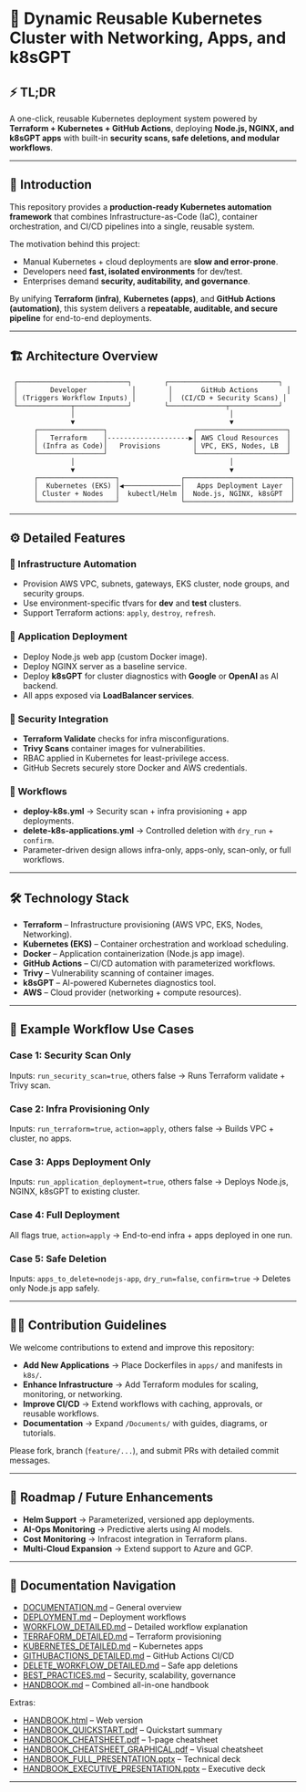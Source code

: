
# 🚀 Dynamic Reusable Kubernetes Cluster with Networking, Apps, and k8sGPT

## ⚡ TL;DR
A one-click, reusable Kubernetes deployment system powered by **Terraform + Kubernetes + GitHub Actions**, 
deploying **Node.js, NGINX, and k8sGPT apps** with built-in **security scans, safe deletions, and modular workflows**.

---

## 📖 Introduction
This repository provides a **production-ready Kubernetes automation framework** that combines 
Infrastructure-as-Code (IaC), container orchestration, and CI/CD pipelines into a single, reusable system.

The motivation behind this project:  
- Manual Kubernetes + cloud deployments are **slow and error-prone**.  
- Developers need **fast, isolated environments** for dev/test.  
- Enterprises demand **security, auditability, and governance**.  

By unifying **Terraform (infra)**, **Kubernetes (apps)**, and **GitHub Actions (automation)**, 
this system delivers a **repeatable, auditable, and secure pipeline** for end-to-end deployments.

---

## 🏗️ Architecture Overview

```text
 ┌───────────────────────────┐        ┌───────────────────────────┐
 │        Developer           │        │       GitHub Actions       │
 │ (Triggers Workflow Inputs) │        │  (CI/CD + Security Scans) │
 └─────────────┬─────────────┘        └──────────────┬────────────┘
               │                                      │
               ▼                                      ▼
      ┌────────────────┐                     ┌──────────────────────┐
      │   Terraform    │--------------------▶│ AWS Cloud Resources  │
      │ (Infra as Code)│   Provisions        │ VPC, EKS, Nodes, LB  │
      └────────────────┘                     └──────────────────────┘
               │                                      │
               ▼                                      ▼
      ┌───────────────────┐               ┌──────────────────────────┐
      │  Kubernetes (EKS) │◀──────────────│   Apps Deployment Layer  │
      │ Cluster + Nodes   │  kubectl/Helm │  Node.js, NGINX, k8sGPT  │
      └───────────────────┘               └──────────────────────────┘
```

---

## ⚙️ Detailed Features

### 🔹 Infrastructure Automation
- Provision AWS VPC, subnets, gateways, EKS cluster, node groups, and security groups.  
- Use environment-specific tfvars for **dev** and **test** clusters.  
- Support Terraform actions: `apply`, `destroy`, `refresh`.  

### 🔹 Application Deployment
- Deploy Node.js web app (custom Docker image).  
- Deploy NGINX server as a baseline service.  
- Deploy **k8sGPT** for cluster diagnostics with **Google** or **OpenAI** as AI backend.  
- All apps exposed via **LoadBalancer services**.  

### 🔹 Security Integration
- **Terraform Validate** checks for infra misconfigurations.  
- **Trivy Scans** container images for vulnerabilities.  
- RBAC applied in Kubernetes for least-privilege access.  
- GitHub Secrets securely store Docker and AWS credentials.  

### 🔹 Workflows
- **deploy-k8s.yml** → Security scan + infra provisioning + app deployments.  
- **delete-k8s-applications.yml** → Controlled deletion with `dry_run` + `confirm`.  
- Parameter-driven design allows infra-only, apps-only, scan-only, or full workflows.  

---

## 🛠️ Technology Stack

- **Terraform** – Infrastructure provisioning (AWS VPC, EKS, Nodes, Networking).  
- **Kubernetes (EKS)** – Container orchestration and workload scheduling.  
- **Docker** – Application containerization (Node.js app image).  
- **GitHub Actions** – CI/CD automation with parameterized workflows.  
- **Trivy** – Vulnerability scanning of container images.  
- **k8sGPT** – AI-powered Kubernetes diagnostics tool.  
- **AWS** – Cloud provider (networking + compute resources).  

---

## 🚦 Example Workflow Use Cases

### Case 1: Security Scan Only
Inputs: `run_security_scan=true`, others false → Runs Terraform validate + Trivy scan.  

### Case 2: Infra Provisioning Only
Inputs: `run_terraform=true`, `action=apply`, others false → Builds VPC + cluster, no apps.  

### Case 3: Apps Deployment Only
Inputs: `run_application_deployment=true`, others false → Deploys Node.js, NGINX, k8sGPT to existing cluster.  

### Case 4: Full Deployment
All flags true, `action=apply` → End-to-end infra + apps deployed in one run.  

### Case 5: Safe Deletion
Inputs: `apps_to_delete=nodejs-app`, `dry_run=false`, `confirm=true` → Deletes only Node.js app safely.  

---

## 👨‍💻 Contribution Guidelines

We welcome contributions to extend and improve this repository:  

- **Add New Applications** → Place Dockerfiles in `apps/` and manifests in `k8s/`.  
- **Enhance Infrastructure** → Add Terraform modules for scaling, monitoring, or networking.  
- **Improve CI/CD** → Extend workflows with caching, approvals, or reusable workflows.  
- **Documentation** → Expand `/Documents/` with guides, diagrams, or tutorials.  

Please fork, branch (`feature/...`), and submit PRs with detailed commit messages.  

---

## 🔮 Roadmap / Future Enhancements
 
- **Helm Support** → Parameterized, versioned app deployments.  
- **AI-Ops Monitoring** → Predictive alerts using AI models.  
- **Cost Monitoring** → Infracost integration in Terraform plans.  
- **Multi-Cloud Expansion** → Extend support to Azure and GCP.  

---

## 📑 Documentation Navigation

- [DOCUMENTATION.md](./Documents/DOCUMENTATION.md) – General overview  
- [DEPLOYMENT.md](./Documents/DEPLOYMENT.md) – Deployment workflows  
- [WORKFLOW_DETAILED.md](./Documents/WORKFLOW_DETAILED.md) – Detailed workflow explanation  
- [TERRAFORM_DETAILED.md](./Documents/TERRAFORM_DETAILED.md) – Terraform provisioning  
- [KUBERNETES_DETAILED.md](./Documents/KUBERNETES_DETAILED.md) – Kubernetes apps  
- [GITHUBACTIONS_DETAILED.md](./Documents/GITHUBACTIONS_DETAILED.md) – GitHub Actions CI/CD  
- [DELETE_WORKFLOW_DETAILED.md](./Documents/DELETE_WORKFLOW_DETAILED.md) – Safe app deletions  
- [BEST_PRACTICES.md](./Documents/BEST_PRACTICES.md) – Security, scalability, governance  
- [HANDBOOK.md](./Documents/HANDBOOK.md) – Combined all-in-one handbook  

Extras:  
- [HANDBOOK.html](./Documents/HANDBOOK.html) – Web version  
- [HANDBOOK_QUICKSTART.pdf](./Documents/HANDBOOK_QUICKSTART.pdf) – Quickstart summary  
- [HANDBOOK_CHEATSHEET.pdf](./Documents/HANDBOOK_CHEATSHEET.pdf) – 1-page cheatsheet  
- [HANDBOOK_CHEATSHEET_GRAPHICAL.pdf](./Documents/HANDBOOK_CHEATSHEET_GRAPHICAL.pdf) – Visual cheatsheet  
- [HANDBOOK_FULL_PRESENTATION.pptx](./Documents/HANDBOOK_FULL_PRESENTATION.pptx) – Technical deck  
- [HANDBOOK_EXECUTIVE_PRESENTATION.pptx](./Documents/HANDBOOK_EXECUTIVE_PRESENTATION.pptx) – Executive deck  

---

